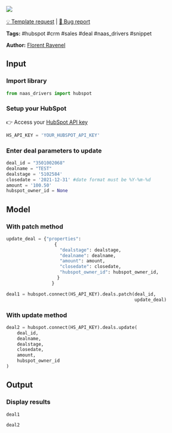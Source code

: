 <a href="https://app.naas.ai/user-redirect/naas/downloader?url=https://raw.githubusercontent.com/jupyter-naas/awesome-notebooks/master/HubSpot/HubSpot_Update_deal.ipynb" target="_parent"><img src="https://naasai-public.s3.eu-west-3.amazonaws.com/open_in_naas.svg"/></a><br><br><a href="https://github.com/jupyter-naas/awesome-notebooks/issues/new?assignees=&labels=&template=template-request.md&title=Tool+-+Action+of+the+notebook+">💡 Template request</a> | <a href="https://github.com/jupyter-naas/awesome-notebooks/issues/new?assignees=&labels=&template=bug_report.md&title=">🚨 Bug report</a>

**Tags:** #hubspot #crm #sales #deal #naas_drivers #snippet

**Author:** [Florent Ravenel](https://www.linkedin.com/in/florent-ravenel/)

## Input

### Import library


```python
from naas_drivers import hubspot
```

### Setup your HubSpot
👉 Access your [HubSpot API key](https://knowledge.hubspot.com/integrations/how-do-i-get-my-hubspot-api-key)


```python
HS_API_KEY = 'YOUR_HUBSPOT_API_KEY'
```

### Enter deal parameters to update


```python
deal_id = "3501002068"
dealname = "TEST"
dealstage = '5102584'
closedate = '2021-12-31' #date format must be %Y-%m-%d
amount = '100.50'
hubspot_owner_id = None
```

## Model

### With patch method


```python
update_deal = {"properties": 
                  {
                    "dealstage": dealstage,
                    "dealname": dealname,
                    "amount": amount,
                    "closedate": closedate,
                    "hubspot_owner_id": hubspot_owner_id,
                   }
                 }

deal1 = hubspot.connect(HS_API_KEY).deals.patch(deal_id,
                                                update_deal)
```

### With update method


```python
deal2 = hubspot.connect(HS_API_KEY).deals.update(
    deal_id,
    dealname,
    dealstage,
    closedate,
    amount,
    hubspot_owner_id
)
```

## Output

### Display results


```python
deal1
```


```python
deal2
```
